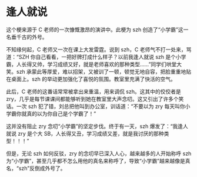 # 逢人就说

这个梗来源于 C 老师的一次慷慨激昂的演讲中。此梗为 szh 创造了“小学霸”这一名垂千古的外号。

不知缘何起，C 老师又一次在课上大发雷霆。说到 szh，C 老师气不打一处来，骂道：“SZH 你自己看看，一把好牌打成什么样子？以前我逢人就说 szh 是个小学霸，人长得又帅，学习成绩又好，就是老师喜欢的那种类型……”同学们哄堂大笑。szh 承蒙此等厚爱，难以招架，又被训了一顿，顿觉无地自容，把脸重重地贴在桌面上。szh 的举动更加强化了喜悦的氛围。教室里充满了快活的空气。

此后，C 老师的这番话常常被拿出来重温，用来调侃 szh。这其中的佼佼者是 zry，几乎是每节课课间都能够听到她在教室里大声念叨。这又引出了许多个笑话。一次 szh 犯了错，刘总把他叫到办公室，训话道：“不要以为 zry 每天叫你小学霸你就真的以为你自己是个学霸了！”

这并没有阻止 zry 念叨“小学霸”的坚定步伐。终于有一天，szh 爆发了：“我逢人就说 zry 是个大 SB，人长得又丑，学习成绩又差，就是我讨厌的那种类型！！！”

但是，无论 szh 如何反驳，zry 的念叨早已深入人心，越来越多的人开始称呼 szh 为“小学霸”，甚至几乎都不怎么用他的真名来称呼了，导致“小学霸”越来越像是真名，“szh”反倒成外号了。
